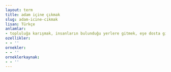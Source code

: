 ```yaml
---
layout: term
title: adam içine çıkmak
slug: adam-icine-cikmak
lisan: Türkçe
anlamlar:
- topluluğa karışmak, insanların bulunduğu yerlere gitmek, eşe dosta gitmek
ozellikler:
- - ''
ornekler:
- - ''
orneklerkaynak:
- - ''
---
```

